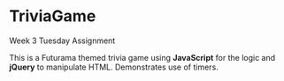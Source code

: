 # TriviaGame
Week 3 Tuesday Assignment

This is a Futurama themed trivia game using **JavaScript** for the logic and **jQuery** to manipulate HTML.  Demonstrates use of timers.
